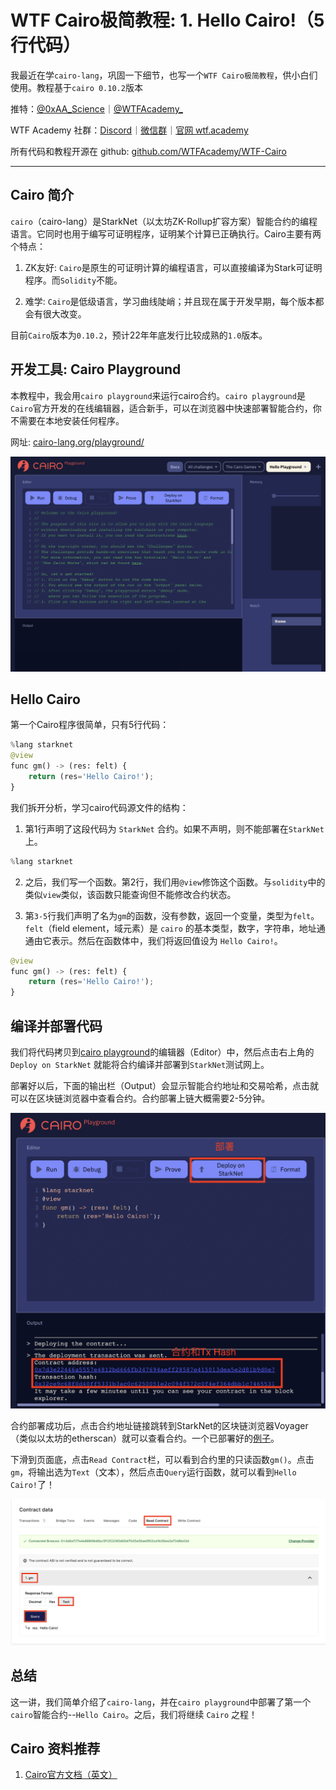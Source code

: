 # WTF Cairo极简教程: 1. Hello Cairo!（5行代码）

我最近在学`cairo-lang`，巩固一下细节，也写一个`WTF Cairo极简教程`，供小白们使用。教程基于`cairo 0.10.2`版本

推特：[@0xAA_Science](https://twitter.com/0xAA_Science)｜[@WTFAcademy_](https://twitter.com/WTFAcademy_)

WTF Academy 社群：[Discord](https://discord.wtf.academy)｜[微信群](https://docs.google.com/forms/d/e/1FAIpQLSe4KGT8Sh6sJ7hedQRuIYirOoZK_85miz3dw7vA1-YjodgJ-A/viewform?usp=sf_link)｜[官网 wtf.academy](https://wtf.academy)

所有代码和教程开源在 github: [github.com/WTFAcademy/WTF-Cairo](https://github.com/WTFAcademy/WTF-Cairo)

---

## Cairo 简介

`cairo`（cairo-lang）是StarkNet（以太坊ZK-Rollup扩容方案）智能合约的编程语言。它同时也用于编写可证明程序，证明某个计算已正确执行。Cairo主要有两个特点：

1. ZK友好: `Cairo`是原生的可证明计算的编程语言，可以直接编译为Stark可证明程序。而`Solidity`不能。

2. 难学: `Cairo`是低级语言，学习曲线陡峭；并且现在属于开发早期，每个版本都会有很大改变。

目前`Cairo`版本为`0.10.2`，预计22年年底发行比较成熟的`1.0`版本。

## 开发工具: Cairo Playground

本教程中，我会用`cairo playground`来运行cairo合约。`cairo playground`是`Cairo`官方开发的在线编辑器，适合新手，可以在浏览器中快速部署智能合约，你不需要在本地安装任何程序。

网址: [cairo-lang.org/playground/](https://www.cairo-lang.org/playground/)

![](./img/1-1.png)

## Hello Cairo

第一个Cairo程序很简单，只有5行代码：

```python
%lang starknet
@view
func gm() -> (res: felt) {
    return (res='Hello Cairo!');
}
```

我们拆开分析，学习cairo代码源文件的结构：

1. 第1行声明了这段代码为 `StarkNet` 合约。如果不声明，则不能部署在`StarkNet`上。

```python
%lang starknet
```

2. 之后，我们写一个函数。第2行，我们用`@view`修饰这个函数。与`solidity`中的类似`view`类似，该函数只能查询但不能修改合约状态。

3. 第`3-5`行我们声明了名为`gm`的函数，没有参数，返回一个变量，类型为`felt`。`felt`（field element，域元素）是 `cairo` 的基本类型，数字，字符串，地址通通由它表示。然后在函数体中，我们将返回值设为 `Hello Cairo!`。

```python
@view
func gm() -> (res: felt) {
    return (res='Hello Cairo!');
}
```

## 编译并部署代码

我们将代码拷贝到[cairo playground](https://www.cairo-lang.org/playground/)的编辑器（Editor）中，然后点击右上角的 `Deploy on StarkNet` 就能将合约编译并部署到`StarkNet`测试网上。

部署好以后，下面的输出栏（Output）会显示智能合约地址和交易哈希，点击就可以在区块链浏览器中查看合约。合约部署上链大概需要2-5分钟。

![](./img/1-2.png)

合约部署成功后，点击合约地址链接跳转到StarkNet的区块链浏览器Voyager（类似以太坊的etherscan）就可以查看合约。一个已部署好的[例子](https://goerli.voyager.online/contract/0x6d6ac69b8c5cdc6c9803985d4762f96af88fa14865281f04adb656da9c949e#readContract)。

下滑到页面底，点击`Read Contract`栏，可以看到合约里的只读函数`gm()`。点击`gm`，将输出选为`Text`（文本），然后点击`Query`运行函数，就可以看到`Hello Cairo!`了！

![](./img/1-3.png)

## 总结

这一讲，我们简单介绍了`cairo-lang`，并在`cairo playground`中部署了第一个`cairo`智能合约--`Hello Cairo`。之后，我们将继续 `Cairo` 之程！

## Cairo 资料推荐

1. [Cairo官方文档（英文）](https://www.cairo-lang.org/docs/how_cairo_works/index.html)